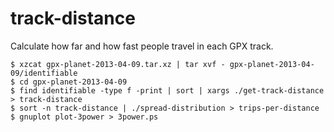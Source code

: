 track-distance
==============

Calculate how far and how fast people travel in each GPX track.

    $ xzcat gpx-planet-2013-04-09.tar.xz | tar xvf - gpx-planet-2013-04-09/identifiable
    $ cd gpx-planet-2013-04-09
    $ find identifiable -type f -print | sort | xargs ./get-track-distance > track-distance
    $ sort -n track-distance | ./spread-distribution > trips-per-distance
    $ gnuplot plot-3power > 3power.ps

